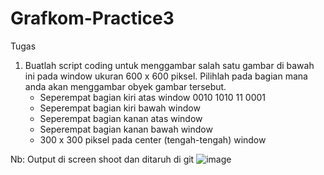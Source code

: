 # Grafkom-Practice3

Tugas
1. Buatlah script coding untuk menggambar salah satu gambar di bawah ini pada window ukuran 600 x 600 piksel. Pilihlah pada bagian mana anda akan menggambar obyek gambar tersebut.
    * Seperempat bagian kiri atas window 0010 1010 11 0001
    * Seperempat bagian kiri bawah window
    * Seperempat bagian kanan atas window
    * Seperempat bagian kanan bawah window
    * 300 x 300 piksel pada center (tengah-tengah) window

Nb: Output di screen shoot dan ditaruh di git
![image](https://user-images.githubusercontent.com/56226681/109940852-1674e480-7d05-11eb-8dfd-0ca1a1d9c0eb.png)
